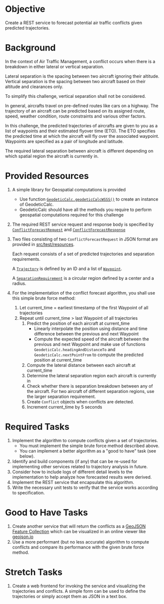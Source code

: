 # Objective

Create a REST service to forecast potential air traffic conflicts 
given predicted trajectories.

# Background

In the context of Air Traffic Management, a conflict occurs when there is a
breakdown in either lateral or vertical separation.

Lateral separation is the spacing between two aircraft ignoring their altitude.
Vertical separation is the spacing between two aircraft based on their altitude and
clearances only.

To simplify this challenge, vertical separation shall not be considered.

In general, aircrafts travel on pre-defined routes like cars on a highway.
The trajectory of an aircraft can be predicted based on its assigned route, speed,
weather condition, route constraints and various other factors.

In this challenge, the predicted trajectories of aircrafts are given to you as
a list of waypoints and their estimated flyover time (ETO).
The ETO specifies the predicted time at which the aircraft will fly over the 
associated waypoint. Waypoints are specified as a pair of longitude and latitude.

The required lateral separation between aircraft is different depending on which
spatial region the aircraft is currently in.

# Provided Resources

1. A simple library for Geospatial computations is provided
   - Use function [`GeodeticCalc.geodeticCalcWSSS()`](src/main/kotlin/aero/airlab/challenge/conflictforecast/geospatial/GeodeticCalc.kt)
     to create an instance of GeodeticCalc.
   - GeodeticCalc should have all the methods you require to perform geospatial 
     computations required for this challenge

1. The required REST service request and response body is specified by [`ConflictForecastRequest`](src/main/kotlin/aero/airlab/challenge/conflictforecast/api/ConflictForecastRequest.kt)
   and [`ConflictForecastResponse`](src/main/kotlin/aero/airlab/challenge/conflictforecast/api/ConflictForecastResponse.kt)

1. Two files consisting of two `ConflictForecastRequest` in JSON format are provided in
   [src/test/resources](src/test/resources). 

   Each request consists of a set of predicted trajectories and separation requirements.
   
   A [`Trajectory`](src/main/kotlin/aero/airlab/challenge/conflictforecast/api/Trajectory.kt)
   is defined by an ID and a list of [`Waypoint`](src/main/kotlin/aero/airlab/challenge/conflictforecast/api/Trajectory.kt).
   
   A [`SeparationRequirement`](src/main/kotlin/aero/airlab/challenge/conflictforecast/api/SeparationRequirement.kt)
   is a circular region defined by a center and a radius.

1. For the implementation of the conflict forecast algorithm, you shall use this simple brute force method:
   1. Let current_time = earliest timestamp of the first Waypoint of all trajectories
   2. Repeat until current_time > last Waypoint of all trajectories
      1. Predict the position of each aircraft at current_time
         - Linearly interpolate the position using distance and time difference between 
           the previous and next Waypoint
         - Compute the expected speed of the aircraft between the previous and next Waypoint and 
           make use of functions `GeodeticCalc.headingAndDistanceTo` and `GeodeticCalc.nextPointFrom`
           to compute the predicted position at current_time
      1. Compute the lateral distance between each aircraft at current_time
      1. Determine the lateral separation region each aircraft is currently in
      1. Check whether there is separation breakdown between any of the aircraft.
         For two aircraft of different separation regions, use the larger separation requirement.
      1. Create `Conflict` objects when conflicts are detected.
      1. Increment current_time by 5 seconds

# Required Tasks

1. Implement the algorithm to compute conflicts given a set of trajectories.
   - You must implement the simple brute force method described above.
   - You can implement a better algorithm as a "good to have" task (see below).
1. Identify and build components (if any) that can be re-used for implementing other services related to trajectory analysis in future.
1. Consider how to include logs of different detail levels to the implementation to help analyze how forecasted results were derived.
1. Implement the REST service that encapsulate this algorithm.
1. Write the necessary unit tests to verify that the service works according to specification.

# Good to Have Tasks

1. Create another service that will return the conflicts as a [GeoJSON Feature Collection](https://geojson.org/)
   which can be visualized in an online viewer like [geojson.io](https://geojson.io)
2. Use a more performant (but no less accurate) algorithm to compute conflicts and compare its performance
   with the given brute force method.

# Stretch Tasks

1. Create a web frontend for invoking the service and visualizing the trajectories and conflicts. 
   A simple form can be used to define the trajectories or simply accept them as JSON in a text box.
